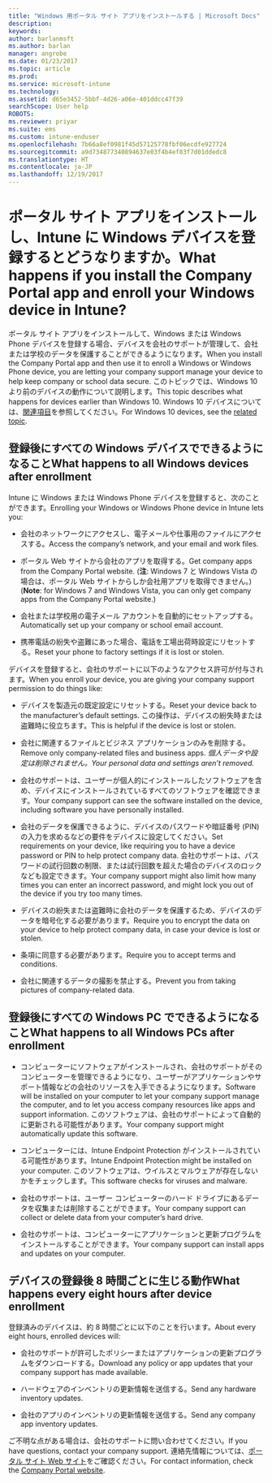 ```yaml
---
title: "Windows 用ポータル サイト アプリをインストールする | Microsoft Docs"
description: 
keywords: 
author: barlanmsft
ms.author: barlan
manager: angrobe
ms.date: 01/23/2017
ms.topic: article
ms.prod: 
ms.service: microsoft-intune
ms.technology: 
ms.assetid: d65e3452-5bbf-4d26-a06e-401ddcc47f39
searchScope: User help
ROBOTS: 
ms.reviewer: priyar
ms.suite: ems
ms.custom: intune-enduser
ms.openlocfilehash: 7b66a8ef0981f45d57125778fbf06ecdfe927724
ms.sourcegitcommit: a9d734877340894637e03f4b4ef83f7d01ddedc8
ms.translationtype: HT
ms.contentlocale: ja-JP
ms.lasthandoff: 12/19/2017
---
```

# <a name="what-happens-if-you-install-the-company-portal-app-and-enroll-your-windows-device-in-intune"></a><span data-ttu-id="84a84-102">ポータル サイト アプリをインストールし、Intune に Windows デバイスを登録するとどうなりますか。</span><span class="sxs-lookup"><span data-stu-id="84a84-102">What happens if you install the Company Portal app and enroll your Windows device in Intune?</span></span>

<span data-ttu-id="84a84-103">ポータル サイト アプリをインストールして、Windows または Windows Phone デバイスを登録する場合、デバイスを会社のサポートが管理して、会社または学校のデータを保護することができるようになります。</span><span class="sxs-lookup"><span data-stu-id="84a84-103">When you install the Company Portal app and then use it to enroll a Windows or Windows Phone device, you are letting your company support manage your device to help keep company or school data secure.</span></span> <span data-ttu-id="84a84-104">このトピックでは、Windows 10 より前のデバイスの動作について説明します。</span><span class="sxs-lookup"><span data-stu-id="84a84-104">This topic describes what happens for devices earlier than Windows 10.</span></span> <span data-ttu-id="84a84-105">Windows 10 デバイスについては、[関連項目](what-happens-if-you-install-the-company-portal-app-and-enroll-your-device-in-intune-windows10.md)を参照してください。</span><span class="sxs-lookup"><span data-stu-id="84a84-105">For Windows 10 devices, see the [related topic](what-happens-if-you-install-the-company-portal-app-and-enroll-your-device-in-intune-windows10.md).</span></span>

## <a name="what-happens-to-all-windows-devices-after-enrollment"></a><span data-ttu-id="84a84-106">登録後にすべての Windows デバイスでできるようになること</span><span class="sxs-lookup"><span data-stu-id="84a84-106">What happens to all Windows devices after enrollment</span></span>
<span data-ttu-id="84a84-107">Intune に Windows または Windows Phone デバイスを登録すると、次のことができます。</span><span class="sxs-lookup"><span data-stu-id="84a84-107">Enrolling your Windows or Windows Phone device in Intune lets you:</span></span>

-   <span data-ttu-id="84a84-108">会社のネットワークにアクセスし、電子メールや仕事用のファイルにアクセスする。</span><span class="sxs-lookup"><span data-stu-id="84a84-108">Access the company’s network, and your email and work files.</span></span>

-   <span data-ttu-id="84a84-109">ポータル Web サイトから会社のアプリを取得する。</span><span class="sxs-lookup"><span data-stu-id="84a84-109">Get company apps from the Company Portal website.</span></span> <span data-ttu-id="84a84-110">(__注__: Windows 7 と Windows Vista の場合は、ポータル Web サイトからしか会社用アプリを取得できません。)</span><span class="sxs-lookup"><span data-stu-id="84a84-110">(__Note__: for Windows 7 and Windows Vista, you can only get company apps from the Company Portal website.)</span></span>

-   <span data-ttu-id="84a84-111">会社または学校用の電子メール アカウントを自動的にセットアップする。</span><span class="sxs-lookup"><span data-stu-id="84a84-111">Automatically set up your company or school email account.</span></span>

-   <span data-ttu-id="84a84-112">携帯電話の紛失や盗難にあった場合、電話を工場出荷時設定にリセットする。</span><span class="sxs-lookup"><span data-stu-id="84a84-112">Reset your phone to factory settings if it is lost or stolen.</span></span>

<span data-ttu-id="84a84-113">デバイスを登録すると、会社のサポートに以下のようなアクセス許可が付与されます。</span><span class="sxs-lookup"><span data-stu-id="84a84-113">When you enroll your device, you are giving your company support permission to do things like:</span></span>

-   <span data-ttu-id="84a84-114">デバイスを製造元の既定設定にリセットする。</span><span class="sxs-lookup"><span data-stu-id="84a84-114">Reset your device back to the manufacturer’s default settings.</span></span> <span data-ttu-id="84a84-115">この操作は、デバイスの紛失時または盗難時に役立ちます。</span><span class="sxs-lookup"><span data-stu-id="84a84-115">This is helpful if the device is lost or stolen.</span></span>

-   <span data-ttu-id="84a84-116">会社に関連するファイルとビジネス アプリケーションのみを削除する。</span><span class="sxs-lookup"><span data-stu-id="84a84-116">Remove only company-related files and business apps.</span></span> <span data-ttu-id="84a84-117">*個人データや設定は削除されません。*</span><span class="sxs-lookup"><span data-stu-id="84a84-117">*Your personal data and settings aren’t removed.*</span></span>

-   <span data-ttu-id="84a84-118">会社のサポートは、ユーザーが個人的にインストールしたソフトウェアを含め、デバイスにインストールされているすべてのソフトウェアを確認できます。</span><span class="sxs-lookup"><span data-stu-id="84a84-118">Your company support can see the software installed on the device, including software you have personally installed.</span></span>

-   <span data-ttu-id="84a84-119">会社のデータを保護できるように、デバイスのパスワードや暗証番号 (PIN) の入力を求めるなどの要件をデバイスに設定してください。</span><span class="sxs-lookup"><span data-stu-id="84a84-119">Set requirements on your device, like requiring you to have a device password or PIN to help protect company data.</span></span> <span data-ttu-id="84a84-120">会社のサポートは、パスワードの試行回数の制限、または試行回数を超えた場合のデバイスのロックなども設定できます。</span><span class="sxs-lookup"><span data-stu-id="84a84-120">Your company support might also limit how many times you can enter an incorrect password, and might lock you out of the device if you try too many times.</span></span>

-   <span data-ttu-id="84a84-121">デバイスの紛失または盗難時に会社のデータを保護するため、デバイスのデータを暗号化する必要があります。</span><span class="sxs-lookup"><span data-stu-id="84a84-121">Require you to encrypt the data on your device to help protect company data, in case your device is lost or stolen.</span></span>

-   <span data-ttu-id="84a84-122">条項に同意する必要があります。</span><span class="sxs-lookup"><span data-stu-id="84a84-122">Require you to accept terms and conditions.</span></span>

-   <span data-ttu-id="84a84-123">会社に関連するデータの撮影を禁止する。</span><span class="sxs-lookup"><span data-stu-id="84a84-123">Prevent you from taking pictures of company-related data.</span></span>

## <a name="what-happens-to-all-windows-pcs-after-enrollment"></a><span data-ttu-id="84a84-124">登録後にすべての Windows PC でできるようになること</span><span class="sxs-lookup"><span data-stu-id="84a84-124">What happens to all Windows PCs after enrollment</span></span>

-  <span data-ttu-id="84a84-125">コンピューターにソフトウェアがインストールされ、会社のサポートがそのコンピューターを管理できるようになり、ユーザーがアプリケーションやサポート情報などの会社のリソースを入手できるようになります。</span><span class="sxs-lookup"><span data-stu-id="84a84-125">Software will be installed on your computer to let your company support manage the computer, and to let you access company resources like apps and support information.</span></span> <span data-ttu-id="84a84-126">このソフトウェアは、会社のサポートによって自動的に更新される可能性があります。</span><span class="sxs-lookup"><span data-stu-id="84a84-126">Your company support might automatically update this software.</span></span>

-  <span data-ttu-id="84a84-127">コンピューターには、Intune Endpoint Protection がインストールされている可能性があります。</span><span class="sxs-lookup"><span data-stu-id="84a84-127">Intune Endpoint Protection might be installed on your computer.</span></span> <span data-ttu-id="84a84-128">このソフトウェアは、ウイルスとマルウェアが存在しないかをチェックします。</span><span class="sxs-lookup"><span data-stu-id="84a84-128">This software checks for viruses and malware.</span></span>

-  <span data-ttu-id="84a84-129">会社のサポートは、ユーザー コンピューターのハード ドライブにあるデータを収集または削除することができます。</span><span class="sxs-lookup"><span data-stu-id="84a84-129">Your company support can collect or delete data from your computer’s hard drive.</span></span>

-  <span data-ttu-id="84a84-130">会社のサポートは、コンピューターにアプリケーションと更新プログラムをインストールすることができます。</span><span class="sxs-lookup"><span data-stu-id="84a84-130">Your company support can install apps and updates on your computer.</span></span>

## <a name="what-happens-every-eight-hours-after-device-enrollment"></a><span data-ttu-id="84a84-131">デバイスの登録後 8 時間ごとに生じる動作</span><span class="sxs-lookup"><span data-stu-id="84a84-131">What happens every eight hours after device enrollment</span></span>

<span data-ttu-id="84a84-132">登録済みのデバイスは、約 8 時間ごとに以下のことを行います。</span><span class="sxs-lookup"><span data-stu-id="84a84-132">About every eight hours, enrolled devices will:</span></span>

-   <span data-ttu-id="84a84-133">会社のサポートが許可したポリシーまたはアプリケーションの更新プログラムをダウンロードする。</span><span class="sxs-lookup"><span data-stu-id="84a84-133">Download any policy or app updates that your company support has made available.</span></span>

-   <span data-ttu-id="84a84-134">ハードウェアのインベントリの更新情報を送信する。</span><span class="sxs-lookup"><span data-stu-id="84a84-134">Send any hardware inventory updates.</span></span>

-   <span data-ttu-id="84a84-135">会社のアプリのインベントリの更新情報を送信する。</span><span class="sxs-lookup"><span data-stu-id="84a84-135">Send any company app inventory updates.</span></span>

<span data-ttu-id="84a84-136">ご不明な点がある場合は、会社のサポートに問い合わせてください。</span><span class="sxs-lookup"><span data-stu-id="84a84-136">If you have questions, contact your company support.</span></span> <span data-ttu-id="84a84-137">連絡先情報については、[ポータル サイト Web サイト](https://portal.manage.microsoft.com#HelpDeskDialog)をご確認ください。</span><span class="sxs-lookup"><span data-stu-id="84a84-137">For contact information, check the [Company Portal website](https://portal.manage.microsoft.com#HelpDeskDialog).</span></span>
